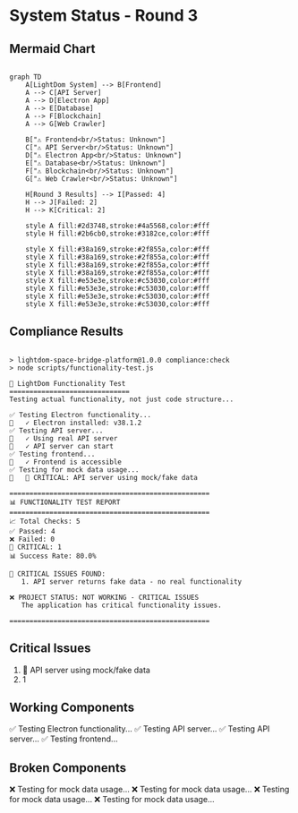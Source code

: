 
# System Status - Round 3

## Mermaid Chart
```mermaid

graph TD
    A[LightDom System] --> B[Frontend]
    A --> C[API Server]
    A --> D[Electron App]
    A --> E[Database]
    A --> F[Blockchain]
    A --> G[Web Crawler]
    
    B["⚠️ Frontend<br/>Status: Unknown"]
    C["⚠️ API Server<br/>Status: Unknown"]
    D["⚠️ Electron App<br/>Status: Unknown"]
    E["⚠️ Database<br/>Status: Unknown"]
    F["⚠️ Blockchain<br/>Status: Unknown"]
    G["⚠️ Web Crawler<br/>Status: Unknown"]
    
    H[Round 3 Results] --> I[Passed: 4]
    H --> J[Failed: 2]
    H --> K[Critical: 2]
    
    style A fill:#2d3748,stroke:#4a5568,color:#fff
    style H fill:#2b6cb0,stroke:#3182ce,color:#fff
    
    style X fill:#38a169,stroke:#2f855a,color:#fff
    style X fill:#38a169,stroke:#2f855a,color:#fff
    style X fill:#38a169,stroke:#2f855a,color:#fff
    style X fill:#38a169,stroke:#2f855a,color:#fff
    style X fill:#e53e3e,stroke:#c53030,color:#fff
    style X fill:#e53e3e,stroke:#c53030,color:#fff
    style X fill:#e53e3e,stroke:#c53030,color:#fff
    style X fill:#e53e3e,stroke:#c53030,color:#fff

```

## Compliance Results
```

> lightdom-space-bridge-platform@1.0.0 compliance:check
> node scripts/functionality-test.js

🚀 LightDom Functionality Test
==============================
Testing actual functionality, not just code structure...

✅ Testing Electron functionality...
🎉   ✓ Electron installed: v38.1.2
✅ Testing API server...
🎉   ✓ Using real API server
🎉   ✓ API server can start
✅ Testing frontend...
🎉   ✓ Frontend is accessible
✅ Testing for mock data usage...
🚨   🚨 CRITICAL: API server using mock/fake data

==================================================
📊 FUNCTIONALITY TEST REPORT
==================================================
📈 Total Checks: 5
✅ Passed: 4
❌ Failed: 0
🚨 CRITICAL: 1
📊 Success Rate: 80.0%

🚨 CRITICAL ISSUES FOUND:
   1. API server returns fake data - no real functionality

❌ PROJECT STATUS: NOT WORKING - CRITICAL ISSUES
   The application has critical functionality issues.

==================================================

```

## Critical Issues
1. 🚨    API server using mock/fake data
2. 1

## Working Components
✅ Testing Electron functionality...
✅ Testing API server...
✅ Testing API server...
✅ Testing frontend...

## Broken Components
❌ Testing for mock data usage...
❌ Testing for mock data usage...
❌ Testing for mock data usage...
❌ Testing for mock data usage...

